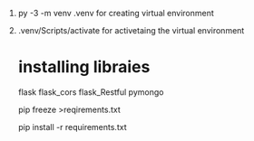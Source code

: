1.  py -3 -m venv .venv
   for creating virtual environment

2. .venv/Scripts/activate
    for activetaing the virtual environment

    # installing libraies 
   flask
   flask_cors
   flask_Restful
   pymongo

   pip freeze >reqirements.txt

   pip install -r requirements.txt



   